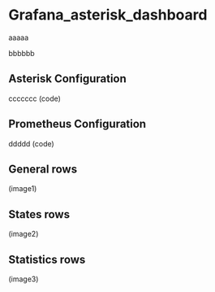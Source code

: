 # Grafana_asterisk_dashboard
aaaaa

bbbbbb

## Asterisk Configuration
ccccccc (code)

## Prometheus Configuration
ddddd (code)

## General rows
(image1)

## States rows
(image2)

## Statistics rows
(image3)
